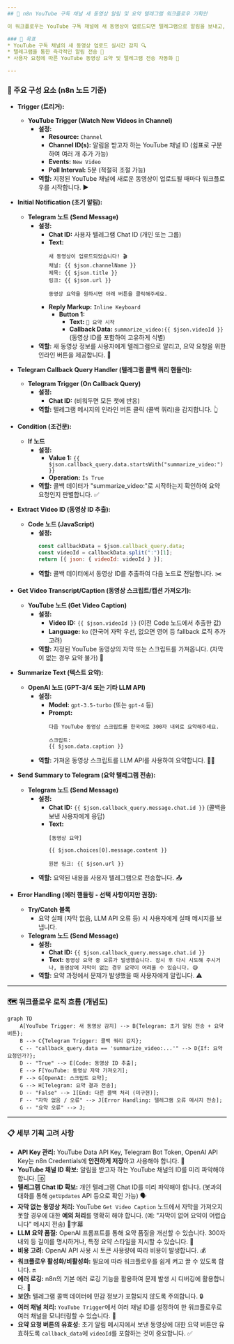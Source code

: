 ```yaml
---
## 🚀 n8n YouTube 구독 채널 새 동영상 알림 및 요약 텔레그램 워크플로우 기획안

이 워크플로우는 YouTube 구독 채널에 새 동영상이 업로드되면 텔레그램으로 알림을 보내고, 사용자가 텔레그램에서 "요약 시작" 버튼을 클릭하면 해당 동영상을 요약하여 다시 텔레그램으로 전송하는 것을 목표로 합니다.

### 🎯 목표
* YouTube 구독 채널의 새 동영상 업로드 실시간 감지 🔍
* 텔레그램을 통한 즉각적인 알림 전송 🔔
* 사용자 요청에 따른 YouTube 동영상 요약 및 텔레그램 전송 자동화 🤖

---
```


### 🧩 주요 구성 요소 (n8n 노드 기준)

* **Trigger (트리거):**
    * **YouTube Trigger (Watch New Videos in Channel)**
        * **설정:**
            * **Resource:** `Channel`
            * **Channel ID(s):** 알림을 받고자 하는 YouTube 채널 ID (쉼표로 구분하여 여러 개 추가 가능)
            * **Events:** `New Video`
            * **Poll Interval:** 5분 (적절히 조절 가능)
        * **역할:** 지정된 YouTube 채널에 새로운 동영상이 업로드될 때마다 워크플로우를 시작합니다. ▶️

* **Initial Notification (초기 알림):**
    * **Telegram 노드 (Send Message)**
        * **설정:**
            * **Chat ID:** 사용자 텔레그램 Chat ID (개인 또는 그룹)
            * **Text:**
                ```
                새 동영상이 업로드되었습니다! 🎬
                채널: {{ $json.channelName }}
                제목: {{ $json.title }}
                링크: {{ $json.url }}

                동영상 요약을 원하시면 아래 버튼을 클릭해주세요.
                ```
            * **Reply Markup:** `Inline Keyboard`
                * **Button 1:**
                    * **Text:** `🎥 요약 시작`
                    * **Callback Data:** `summarize_video:{{ $json.videoId }}` (동영상 ID를 포함하여 고유하게 식별)
        * **역할:** 새 동영상 정보를 사용자에게 텔레그램으로 알리고, 요약 요청을 위한 인라인 버튼을 제공합니다. 💬

* **Telegram Callback Query Handler (텔레그램 콜백 쿼리 핸들러):**
    * **Telegram Trigger (On Callback Query)**
        * **설정:**
            * **Chat ID:** (비워두면 모든 챗에 반응)
        * **역할:** 텔레그램 메시지의 인라인 버튼 클릭 (콜백 쿼리)을 감지합니다. 👆

* **Condition (조건문):**
    * **If 노드**
        * **설정:**
            * **Value 1:** `{{ $json.callback_query.data.startsWith("summarize_video:") }}`
            * **Operation:** `Is True`
        * **역할:** 콜백 데이터가 "summarize_video:"로 시작하는지 확인하여 요약 요청인지 판별합니다. ✅

* **Extract Video ID (동영상 ID 추출):**
    * **Code 노드 (JavaScript)**
        * **설정:**
            ```javascript
            const callbackData = $json.callback_query.data;
            const videoId = callbackData.split(":")[1];
            return [{ json: { videoId: videoId } }];
            ```
        * **역할:** 콜백 데이터에서 동영상 ID를 추출하여 다음 노드로 전달합니다. ✂️

* **Get Video Transcript/Caption (동영상 스크립트/캡션 가져오기):**
    * **YouTube 노드 (Get Video Caption)**
        * **설정:**
            * **Video ID:** `{{ $json.videoId }}` (이전 Code 노드에서 추출한 값)
            * **Language:** `ko` (한국어 자막 우선, 없으면 영어 등 fallback 로직 추가 고려)
        * **역할:** 지정된 YouTube 동영상의 자막 또는 스크립트를 가져옵니다. (자막이 없는 경우 요약 불가) 📝

* **Summarize Text (텍스트 요약):**
    * **OpenAI 노드 (GPT-3/4 또는 기타 LLM API)**
        * **설정:**
            * **Model:** `gpt-3.5-turbo` (또는 `gpt-4` 등)
            * **Prompt:**
                ```
                다음 YouTube 동영상 스크립트를 한국어로 300자 내외로 요약해주세요.

                스크립트:
                {{ $json.data.caption }}
                ```
        * **역할:** 가져온 동영상 스크립트를 LLM API를 사용하여 요약합니다. 🧠✨

* **Send Summary to Telegram (요약 텔레그램 전송):**
    * **Telegram 노드 (Send Message)**
        * **설정:**
            * **Chat ID:** `{{ $json.callback_query.message.chat.id }}` (콜백을 보낸 사용자에게 응답)
            * **Text:**
                ```
                [동영상 요약]

                {{ $json.choices[0].message.content }}

                원본 링크: {{ $json.url }}
                ```
        * **역할:** 요약된 내용을 사용자 텔레그램으로 전송합니다. 📤

* **Error Handling (에러 핸들링 - 선택 사항이지만 권장):**
    * **Try/Catch 블록**
        * 요약 실패 (자막 없음, LLM API 오류 등) 시 사용자에게 실패 메시지를 보냅니다.
    * **Telegram 노드 (Send Message)**
        * **설정:**
            * **Chat ID:** `{{ $json.callback_query.message.chat.id }}`
            * **Text:** `동영상 요약 중 오류가 발생했습니다. 잠시 후 다시 시도해 주시거나, 동영상에 자막이 없는 경우 요약이 어려울 수 있습니다. 😅`
        * **역할:** 요약 과정에서 문제가 발생했을 때 사용자에게 알립니다. ⚠️

---

### 🗺️ 워크플로우 로직 흐름 (개념도)

```mermaid
graph TD
    A[YouTube Trigger: 새 동영상 감지] --> B{Telegram: 초기 알림 전송 + 요약 버튼};
    B --> C{Telegram Trigger: 콜백 쿼리 감지};
    C -- "callback_query.data == 'summarize_video:...'" --> D{If: 요약 요청인가?};
    D -- "True" --> E[Code: 동영상 ID 추출];
    E --> F[YouTube: 동영상 자막 가져오기];
    F --> G[OpenAI: 스크립트 요약];
    G --> H[Telegram: 요약 결과 전송];
    D -- "False" --> I[End: 다른 콜백 처리 (미구현)];
    F -- "자막 없음 / 오류" --> J[Error Handling: 텔레그램 오류 메시지 전송];
    G -- "요약 오류" --> J;
```

---

### 📋 세부 기획 고려 사항

* **API Key 관리:** YouTube Data API Key, Telegram Bot Token, OpenAI API Key는 n8n Credentials에 **안전하게 저장**하고 사용해야 합니다. 🔑
* **YouTube 채널 ID 확보:** 알림을 받고자 하는 YouTube 채널의 ID를 미리 파악해야 합니다. 🆔
* **텔레그램 Chat ID 확보:** 개인 텔레그램 Chat ID를 미리 파악해야 합니다. (봇과의 대화를 통해 `getUpdates` API 등으로 확인 가능) 🗣️
* **자막 없는 동영상 처리:** YouTube `Get Video Caption` 노드에서 자막을 가져오지 못할 경우에 대한 **예외 처리**를 명확히 해야 합니다. (예: "자막이 없어 요약이 어렵습니다" 메시지 전송) 🚫字幕
* **LLM 요약 품질:** OpenAI 프롬프트를 통해 요약 품질을 개선할 수 있습니다. 300자 내외 등 길이를 명시하거나, 특정 요약 스타일을 지시할 수 있습니다. 🌟
* **비용 고려:** OpenAI API 사용 시 토큰 사용량에 따라 비용이 발생합니다. 💰
* **워크플로우 활성화/비활성화:** 필요에 따라 워크플로우를 쉽게 켜고 끌 수 있도록 합니다. 🔛
* **에러 로깅:** n8n의 기본 에러 로깅 기능을 활용하여 문제 발생 시 디버깅에 활용합니다. 🐞
* **보안:** 텔레그램 콜백 데이터에 민감 정보가 포함되지 않도록 주의합니다. 🔒
* **여러 채널 처리:** `YouTube Trigger`에서 여러 채널 ID를 설정하여 한 워크플로우로 여러 채널을 모니터링할 수 있습니다. 📡
* **요약 요청 버튼의 유효성:** 초기 알림 메시지에서 보낸 동영상에 대한 요약 버튼만 유효하도록 `callback_data`에 `videoId`를 포함하는 것이 중요합니다. ✅

